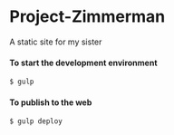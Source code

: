 Project-Zimmerman
=================

A static site for my sister

#### To start the development environment
```bash
$ gulp
```
#### To publish to the web
```bash
$ gulp deploy
```
